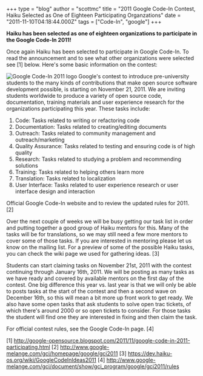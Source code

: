 +++
type = "blog"
author = "scottmc"
title = "2011 Google Code-In Contest, Haiku Selected as One of Eighteen Participating Organzations"
date = "2011-11-10T04:18:44.000Z"
tags = ["Code-In", "google"]
+++

<strong>Haiku has been selected as one of eighteen organizations to participate in the Google Code-In 2011!</strong>

Once again Haiku has been selected to participate in Google Code-In.  To read the announcement and to see what other organizations were selected see [1] below.  Here's some basic information on the contest:

<div class="alert alert-info">
<span class="inline inline-right">
<img src="http://code.google.com/opensource/gci/2011-12/gci_logo.jpg" alt="Google Code-In 2011 logo" /></span>
Google's contest to introduce pre-university students to the many kinds of contributions that make open source software development possible, is starting on November 21, 2011. We are inviting students worldwide to produce a variety of open source code, documentation, training materials and user experience research for the organizations participating this year. These tasks include:

   1. Code: Tasks related to writing or refactoring code
   2. Documentation: Tasks related to creating/editing documents
   3. Outreach: Tasks related to community management and outreach/marketing
   4. Quality Assurance: Tasks related to testing and ensuring code is of high quality
   5. Research: Tasks related to studying a problem and recommending solutions
   6. Training: Tasks related to helping others learn more
   7. Translation: Tasks related to localization
   8. User Interface: Tasks related to user experience research or user interface design and interaction</div>

Official Google Code-In website and to review the updated rules for 2011. [2]

Over the next couple of weeks we will be busy getting our task list in order and putting together a good group of Haiku mentors for this.  Many of the tasks will be for translations, so we may still need a few more mentors to cover some of those tasks.  If you are interested in mentoring please let us know on the mailing list.  For a preview of some of the possible Haiku tasks, you can check the wiki page we used for gathering ideas. [3]
<!--break-->
Students can start claiming tasks on November 21st, 2011 with the contest continuing through January 16th, 2011.  We will be posting as many tasks as we have ready and covered by available mentors on the first day of the contest.  One big difference this year vs. last year is that we will only be able to posts tasks at the start of the contest and then a second wave on December 16th, so this will mean a bit more up front work to get ready.  We also have some open tasks that ask students to solve open trac tickets, of which there's around 2000 or so open tickets to consider.  For those tasks the student will find one they are interested in fixing and then claim the task.

For official contest rules, see the Google Code-In page. [4]

[1] http://google-opensource.blogspot.com/2011/11/google-code-in-2011-participating.html
[2] http://www.google-melange.com/gci/homepage/google/gci2011
[3] https://dev.haiku-os.org/wiki/GoogleCodeInIdeas2011
[4] http://www.google-melange.com/gci/document/show/gci_program/google/gci2011/rules